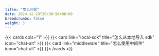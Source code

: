 ```yaml
---
title: "常见问题"
date: 2024-12-29T20:30:56+08:00
breadcrumbs: false
weight: 3
---
```


{{< cards cols="1" >}}
{{< card link="local-sdk" title="怎么从本地导入 sdk" icon="chat-alt" >}}
{{< card link="middleware" title="怎么使用中间件" icon="chat-alt" >}}
{{< /cards >}}
